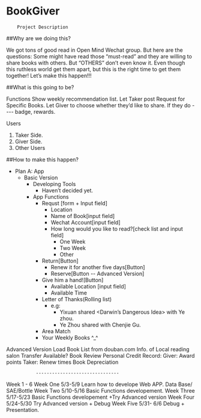 # BookGiver
		
		Project Description				

##Why are we doing this?  

We got tons of good read in Open Mind Wechat group. But here are the questions:
Some might have read those “must-read” and they are willing to share books with others.
 But “OTHERS” don’t even know it.
Even though this ruthless world get them apart, but this is the right time to get them together!
Let’s make this happen!!!


##What is this going to be?

Functions
Show weekly recommendation list.
Let Taker post  Request for Specific Books.
Let Giver to choose whether they’d like to share.
If they do ---- badge, rewards<Gamification>.

Users

1. Taker Side.
2. Giver Side.
3. Other Users



##How to make this happen?

* Plan A: App
	* Basic Version
		* Developing Tools
			* Haven’t decided yet.
		* App Functions        
			* Requst  [form + Input field]
				* Location
				* Name of Book[input field]
				* Wechat Account[input field]
				* How long would you like to read?[check list and input field]
					* One Week
					* Two Week
					* Other
			* Return[Button]
				* Renew it for another five days[Button]
				* Reserve[Button -- Advanced Version]
			* Give him a hand![Button]
				* Available Location [input field]
				* Available Time
			* Letter of Thanks(Rolling list)
				* e.g:  
					* Yixuan shared <Darwin’s Dangerous Idea> with Ye zhou.
					* Ye Zhou shared <Creativity> with Chenjie Gu.
			* Area Match
			*  Your Weekly Books ^_^                        
		
> 
Advanced Version
Load Book List from douban.com
Info. of Local reading salon
Transfer Available?
Book Review
Personal Credit Record:
Giver: Award points
Taker: 
Renew times
Book Depreciation
                        
               -------------------------------
> 
Week 1 - 6
Week One 5/3-5/9
Learn how to develope Web APP.  Data Base/ SAE/Bottle
Week Two 5/10-5/16
Basic Functions developement.
Week Three 5/17-5/23
Basic Functions developement +Try Advanced version
Week Four 5/24-5/30
Try Advanced version + Debug
Week Five 5/31- 6/6
Debug + Presentation.







